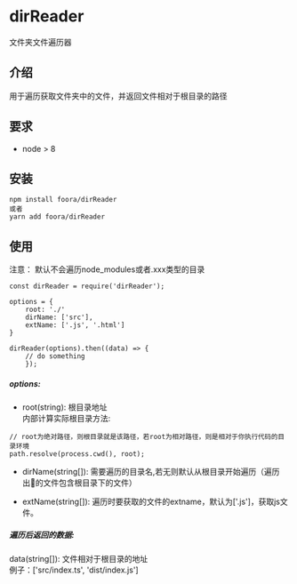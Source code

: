 # dirReader
文件夹文件遍历器

## 介绍
用于遍历获取文件夹中的文件，并返回文件相对于根目录的路径

## 要求
- node > 8 

## 安装
```
npm install foora/dirReader
或者
yarn add foora/dirReader
```

## 使用
注意： 默认不会遍历node_modules或者.xxx类型的目录
```
const dirReader = require('dirReader');

options = {
    root: './'
    dirName: ['src'],
    extName: ['.js', '.html']
}

dirReader(options).then((data) => {
    // do something
    });
```

##### options:
- root(string): 根目录地址      
内部计算实际根目录方法:
```
// root为绝对路径，则根目录就是该路径，若root为相对路径，则是相对于你执行代码的目录环境
path.resolve(process.cwd(), root);
```
- dirName(string[]): 需要遍历的目录名,若无则默认从根目录开始遍历（遍历出的文件包含根目录下的文件）

- extName(string[]): 遍历时要获取的文件的extname，默认为['.js']，获取js文件。

##### 遍历后返回的数据:
data(string[]): 文件相对于根目录的地址      
例子：['src/index.ts', 'dist/index.js']